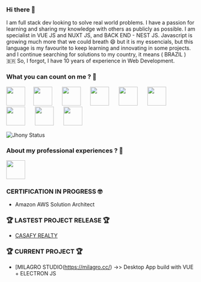### Hi there 👋

I am full stack dev looking to solve real world problems. I have a passion for learning and sharing my knowledge with others as publicly as possible.
I am specialist in VUE JS and NUXT JS, and BACK END - NEST JS. Javascript is growing much more that we could breath 😄 but it is my essencials, but this language is my favourite to keep learning and innovating in some projects. and I continue searching for solutions to my country, it means ( BRAZIL ) 🇧🇷
So, I forgot, I have 10 years of experience in Web Development.


### What you can count on me ? 👋

<img src="https://cdn.worldvectorlogo.com/logos/vue-9.svg" style="padding-right: 10px;" width="50"/>&nbsp;&nbsp; <img src="https://cdn.worldvectorlogo.com/logos/php-1.svg" style="padding-right: 10px;" width="50"/> &nbsp;&nbsp;
<img src="https://cdn.worldvectorlogo.com/logos/logo-javascript.svg" style="padding-right: 10px;" width="50"/> &nbsp;&nbsp;
<img src="https://cdn.worldvectorlogo.com/logos/aws-2.svg" style="padding-right: 10px;" width="50"/> &nbsp;&nbsp;
<img src="https://cdn.worldvectorlogo.com/logos/google-cloud-1.svg" style="padding-right: 10px;" width="50"/> &nbsp;&nbsp;
<img src="https://cdn.worldvectorlogo.com/logos/nodejs.svg" style="padding-right: 10px;" width="50"/> &nbsp;&nbsp;
<img src="https://cdn.worldvectorlogo.com/logos/mysql-5.svg" style="padding-right: 10px;" width="50"/> &nbsp;&nbsp;
<img src="https://cdn.worldvectorlogo.com/logos/flutter-logo.svg" style="padding-right: 10px;" width="50"/> &nbsp;&nbsp;
<img src="https://cdn.worldvectorlogo.com/logos/wordpress-blue.svg" style="padding-right: 10px;" width="50"/> &nbsp;&nbsp;

![Jhony Status](https://github-readme-stats.vercel.app/api?username=jhonyjss&show_icons=true)

### About my professional experiences ? 👋

[<img src="https://cdn.worldvectorlogo.com/logos/linkedin-icon-2.svg" width="50" />](https://www.linkedin.com/in/jhony-souza-7986b843/)

###  CERTIFICATION IN PROGRESS 🤓

- Amazon AWS Solution Architect

### 🏆 LASTEST PROJECT RELEASE 🏆

- [CASAFY REALTY](https://casafy.com.br/)

### 🏆 CURRENT PROJECT 🏆

- [MILAGRO STUDIO(https://milagro.cc/)
->> Desktop App build with VUE + ELECTRON JS
